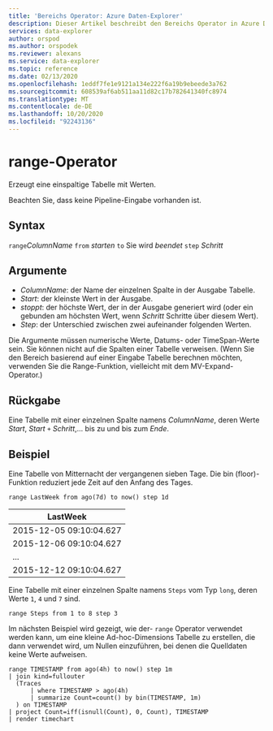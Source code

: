 ```yaml
---
title: 'Bereichs Operator: Azure Daten-Explorer'
description: Dieser Artikel beschreibt den Bereichs Operator in Azure Daten-Explorer.
services: data-explorer
author: orspod
ms.author: orspodek
ms.reviewer: alexans
ms.service: data-explorer
ms.topic: reference
ms.date: 02/13/2020
ms.openlocfilehash: 1eddf7fe1e9121a134e222f6a19b9ebeede3a762
ms.sourcegitcommit: 608539af6ab511aa11d82c17b782641340fc8974
ms.translationtype: MT
ms.contentlocale: de-DE
ms.lasthandoff: 10/20/2020
ms.locfileid: "92243136"
---
```

# <a name="range-operator"></a>range-Operator

Erzeugt eine einspaltige Tabelle mit Werten.

Beachten Sie, dass keine Pipeline-Eingabe vorhanden ist. 

## <a name="syntax"></a>Syntax

`range`*ColumnName* `from` *starten* `to` Sie wird *beendet* `step` *Schritt*

## <a name="arguments"></a>Argumente

* *ColumnName*: der Name der einzelnen Spalte in der Ausgabe Tabelle.
* *Start*: der kleinste Wert in der Ausgabe.
* *stoppt*: der höchste Wert, der in der Ausgabe generiert wird (oder ein gebunden am höchsten Wert, wenn *Schritt* Schritte über diesem Wert).
* *Step*: der Unterschied zwischen zwei aufeinander folgenden Werten. 

Die Argumente müssen numerische Werte, Datums- oder TimeSpan-Werte sein. Sie können nicht auf die Spalten einer Tabelle verweisen. (Wenn Sie den Bereich basierend auf einer Eingabe Tabelle berechnen möchten, verwenden Sie die Range-Funktion, vielleicht mit dem MV-Expand-Operator.) 

## <a name="returns"></a>Rückgabe

Eine Tabelle mit einer einzelnen Spalte namens *ColumnName*, deren Werte *Start*, *Start* `+` *Schritt*,... bis zu und bis zum *Ende*.

## <a name="example"></a>Beispiel  

Eine Tabelle von Mitternacht der vergangenen sieben Tage. Die bin (floor)-Funktion reduziert jede Zeit auf den Anfang des Tages.

<!-- csl: https://help.kusto.windows.net/Samples -->
```kusto
range LastWeek from ago(7d) to now() step 1d
```

|LastWeek|
|---|
|2015-12-05 09:10:04.627|
|2015-12-06 09:10:04.627|
|...|
|2015-12-12 09:10:04.627|


Eine Tabelle mit einer einzelnen Spalte namens `Steps` vom Typ `long`, deren Werte `1`, `4` und `7` sind.

<!-- csl: https://help.kusto.windows.net/Samples -->
```kusto
range Steps from 1 to 8 step 3
```

Im nächsten Beispiel wird gezeigt, wie der- `range` Operator verwendet werden kann, um eine kleine Ad-hoc-Dimensions Tabelle zu erstellen, die dann verwendet wird, um Nullen einzuführen, bei denen die Quelldaten keine Werte aufweisen.

```kusto
range TIMESTAMP from ago(4h) to now() step 1m
| join kind=fullouter
  (Traces
      | where TIMESTAMP > ago(4h)
      | summarize Count=count() by bin(TIMESTAMP, 1m)
  ) on TIMESTAMP
| project Count=iff(isnull(Count), 0, Count), TIMESTAMP
| render timechart  
```
